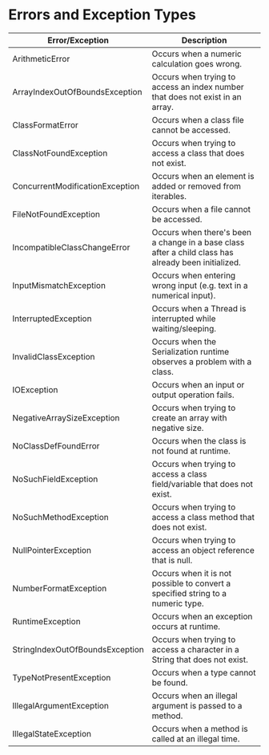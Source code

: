 # Errors and Exception Types

| Error/Exception                      | Description |
|--------------------------------------|---------------------------------------------------------|
| ArithmeticError                      | Occurs when a numeric calculation goes wrong. |
| ArrayIndexOutOfBoundsException       | Occurs when trying to access an index number that does not exist in an array. |
| ClassFormatError                     | Occurs when a class file cannot be accessed. |
| ClassNotFoundException               | Occurs when trying to access a class that does not exist. |
| ConcurrentModificationException      | Occurs when an element is added or removed from iterables. |
| FileNotFoundException                | Occurs when a file cannot be accessed. |
| IncompatibleClassChangeError         | Occurs when there's been a change in a base class after a child class has already been initialized. |
| InputMismatchException               | Occurs when entering wrong input (e.g. text in a numerical input). |
| InterruptedException                 | Occurs when a Thread is interrupted while waiting/sleeping. |
| InvalidClassException                | Occurs when the Serialization runtime observes a problem with a class. |
| IOException                          | Occurs when an input or output operation fails. |
| NegativeArraySizeException           | Occurs when trying to create an array with negative size. |
| NoClassDefFoundError                 | Occurs when the class is not found at runtime. |
| NoSuchFieldException                 | Occurs when trying to access a class field/variable that does not exist. |
| NoSuchMethodException                | Occurs when trying to access a class method that does not exist. |
| NullPointerException                 | Occurs when trying to access an object reference that is null. |
| NumberFormatException                | Occurs when it is not possible to convert a specified string to a numeric type. |
| RuntimeException                     | Occurs when an exception occurs at runtime. |
| StringIndexOutOfBoundsException      | Occurs when trying to access a character in a String that does not exist. |
| TypeNotPresentException              | Occurs when a type cannot be found. |
| IllegalArgumentException             | Occurs when an illegal argument is passed to a method. |
| IllegalStateException                | Occurs when a method is called at an illegal time. |
